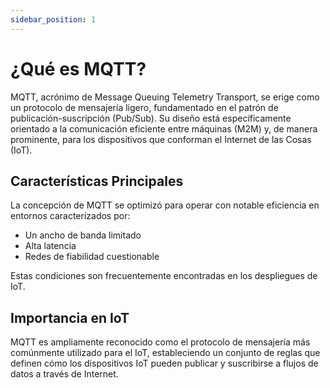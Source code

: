 ```yaml
---
sidebar_position: 1
---
```


# ¿Qué es MQTT?

MQTT, acrónimo de Message Queuing Telemetry Transport, se erige como un protocolo de mensajería ligero, fundamentado en el patrón de publicación-suscripción (Pub/Sub). Su diseño está específicamente orientado a la comunicación eficiente entre máquinas (M2M) y, de manera prominente, para los dispositivos que conforman el Internet de las Cosas (IoT).

## Características Principales

La concepción de MQTT se optimizó para operar con notable eficiencia en entornos caracterizados por:
- Un ancho de banda limitado
- Alta latencia
- Redes de fiabilidad cuestionable

Estas condiciones son frecuentemente encontradas en los despliegues de IoT.

## Importancia en IoT

MQTT es ampliamente reconocido como el protocolo de mensajería más comúnmente utilizado para el IoT, estableciendo un conjunto de reglas que definen cómo los dispositivos IoT pueden publicar y suscribirse a flujos de datos a través de Internet.